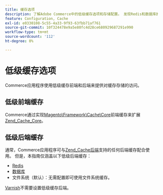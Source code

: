 ```yaml
---
title: 缓存选项
description: 了解Adobe Commerce中的低级缓存选项和存储配置。 发现Redis和数据库的前端、后端和存储设置。
feature: Configuration, Cache
exl-id: e0330108-5c55-4a33-9f93-63fbb71af761
source-git-commit: 10f324478e9a5e80fc4d28ce680929687291e990
workflow-type: tm+mt
source-wordcount: '112'
ht-degree: 0%

---
```


# 低级缓存选项

Commerce应用程序使用低级缓存前端和后端来提供对缓存存储的访问。

## 低级前端缓存

Commerce通过实现[Magento\Framework\Cache\Core](https://framework.zend.com/manual/1.12/en/zend.cache.frontends.html)前端缓存来扩展[Zend_Cache_Core](https://github.com/magento/magento2/blob/2.4/lib/internal/Magento/Framework/Cache/Core.php)。

## 低级后端缓存

通常，Commerce应用程序可与[Zend_Cache后端](https://framework.zend.com/manual/1.12/en/zend.cache.backends.html)支持的任何后端缓存配合使用。 但是，本指南仅涵盖以下低级后端缓存：

- [Redis](config-redis.md)
- [数据库](https://developer.adobe.com/commerce/php/development/cache/partial/database-caching/)
- 文件系统（默认）：无需配置即可使用文件系统缓存。

[Varnish](config-varnish.md)不需要设置低级缓存后端。
